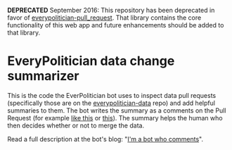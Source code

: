 **DEPRECATED** September 2016: This repository has been deprecated in favor of [everypolitician-pull_request](https://github.com/everypolitician/everypolitician-pull_request). That library contains the core functionality of this web app and future enhancements should be added to that library.

# EveryPolitician data change summarizer

This is the code the EverPolitician bot uses to inspect data pull requests (specifically those are on the
[everypolitician-data](https://github.com/everypolitician/everypolitician-data) repo)
and add helpful summaries to them. The bot writes the summary as a comments on the Pull Request
(for example [like this](https://github.com/everypolitician/everypolitician-data/pull/13742#issuecomment-231612271)
or [this](https://github.com/everypolitician/everypolitician-data/pull/13771#issuecomment-231652178)). The summary
helps the human who then decides whether or not to merge the data.

Read a full description at the bot's blog:
"[I'm a bot who comments](https://medium.com/@everypolitician/i-m-a-bot-who-comments-d1d93b6cab63)".

